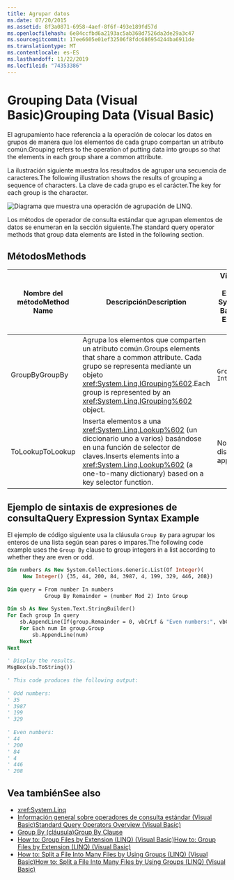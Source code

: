 ```yaml
---
title: Agrupar datos
ms.date: 07/20/2015
ms.assetid: 8f3a0871-6958-4aef-8f6f-493e189fd57d
ms.openlocfilehash: 6e84ccfbd6a2193ac5ab368d7526da2de29a3c47
ms.sourcegitcommit: 17ee6605e01ef32506f8fdc686954244ba6911de
ms.translationtype: MT
ms.contentlocale: es-ES
ms.lasthandoff: 11/22/2019
ms.locfileid: "74353386"
---
```

# <a name="grouping-data-visual-basic"></a><span data-ttu-id="6590c-102">Grouping Data (Visual Basic)</span><span class="sxs-lookup"><span data-stu-id="6590c-102">Grouping Data (Visual Basic)</span></span>
<span data-ttu-id="6590c-103">El agrupamiento hace referencia a la operación de colocar los datos en grupos de manera que los elementos de cada grupo compartan un atributo común.</span><span class="sxs-lookup"><span data-stu-id="6590c-103">Grouping refers to the operation of putting data into groups so that the elements in each group share a common attribute.</span></span>  
  
 <span data-ttu-id="6590c-104">La ilustración siguiente muestra los resultados de agrupar una secuencia de caracteres.</span><span class="sxs-lookup"><span data-stu-id="6590c-104">The following illustration shows the results of grouping a sequence of characters.</span></span> <span data-ttu-id="6590c-105">La clave de cada grupo es el carácter.</span><span class="sxs-lookup"><span data-stu-id="6590c-105">The key for each group is the character.</span></span>  
  
 ![Diagrama que muestra una operación de agrupación de LINQ.](./media/grouping-data/linq-group-operation.png)  
  
 <span data-ttu-id="6590c-107">Los métodos de operador de consulta estándar que agrupan elementos de datos se enumeran en la sección siguiente.</span><span class="sxs-lookup"><span data-stu-id="6590c-107">The standard query operator methods that group data elements are listed in the following section.</span></span>  
  
## <a name="methods"></a><span data-ttu-id="6590c-108">Métodos</span><span class="sxs-lookup"><span data-stu-id="6590c-108">Methods</span></span>  
  
|<span data-ttu-id="6590c-109">Nombre del método</span><span class="sxs-lookup"><span data-stu-id="6590c-109">Method Name</span></span>|<span data-ttu-id="6590c-110">Descripción</span><span class="sxs-lookup"><span data-stu-id="6590c-110">Description</span></span>|<span data-ttu-id="6590c-111">Visual Basic Query Expression Syntax</span><span class="sxs-lookup"><span data-stu-id="6590c-111">Visual Basic Query Expression Syntax</span></span>|<span data-ttu-id="6590c-112">Más información</span><span class="sxs-lookup"><span data-stu-id="6590c-112">More Information</span></span>|  
|-----------------|-----------------|------------------------------------------|----------------------|  
|<span data-ttu-id="6590c-113">GroupBy</span><span class="sxs-lookup"><span data-stu-id="6590c-113">GroupBy</span></span>|<span data-ttu-id="6590c-114">Agrupa los elementos que comparten un atributo común.</span><span class="sxs-lookup"><span data-stu-id="6590c-114">Groups elements that share a common attribute.</span></span> <span data-ttu-id="6590c-115">Cada grupo se representa mediante un objeto <xref:System.Linq.IGrouping%602>.</span><span class="sxs-lookup"><span data-stu-id="6590c-115">Each group is represented by an <xref:System.Linq.IGrouping%602> object.</span></span>|`Group … By … Into …`|<xref:System.Linq.Enumerable.GroupBy%2A?displayProperty=nameWithType><br /><br /> <xref:System.Linq.Queryable.GroupBy%2A?displayProperty=nameWithType>|  
|<span data-ttu-id="6590c-116">ToLookup</span><span class="sxs-lookup"><span data-stu-id="6590c-116">ToLookup</span></span>|<span data-ttu-id="6590c-117">Inserta elementos a una <xref:System.Linq.Lookup%602> (un diccionario uno a varios) basándose en una función de selector de claves.</span><span class="sxs-lookup"><span data-stu-id="6590c-117">Inserts elements into a <xref:System.Linq.Lookup%602> (a one-to-many dictionary) based on a key selector function.</span></span>|<span data-ttu-id="6590c-118">No disponible.</span><span class="sxs-lookup"><span data-stu-id="6590c-118">Not applicable.</span></span>|<xref:System.Linq.Enumerable.ToLookup%2A?displayProperty=nameWithType>|  
  
## <a name="query-expression-syntax-example"></a><span data-ttu-id="6590c-119">Ejemplo de sintaxis de expresiones de consulta</span><span class="sxs-lookup"><span data-stu-id="6590c-119">Query Expression Syntax Example</span></span>  
 <span data-ttu-id="6590c-120">El ejemplo de código siguiente usa la cláusula `Group By` para agrupar los enteros de una lista según sean pares o impares.</span><span class="sxs-lookup"><span data-stu-id="6590c-120">The following code example uses the `Group By` clause to group integers in a list according to whether they are even or odd.</span></span>  
  
```vb  
Dim numbers As New System.Collections.Generic.List(Of Integer)(  
     New Integer() {35, 44, 200, 84, 3987, 4, 199, 329, 446, 208})  
  
Dim query = From number In numbers   
            Group By Remainder = (number Mod 2) Into Group  
  
Dim sb As New System.Text.StringBuilder()  
For Each group In query  
    sb.AppendLine(If(group.Remainder = 0, vbCrLf & "Even numbers:", vbCrLf & "Odd numbers:"))  
    For Each num In group.Group  
        sb.AppendLine(num)  
    Next  
Next  
  
' Display the results.  
MsgBox(sb.ToString())  
  
' This code produces the following output:  
  
' Odd numbers:  
' 35  
' 3987  
' 199  
' 329  
  
' Even numbers:  
' 44  
' 200  
' 84  
' 4  
' 446  
' 208  
```  
  
## <a name="see-also"></a><span data-ttu-id="6590c-121">Vea también</span><span class="sxs-lookup"><span data-stu-id="6590c-121">See also</span></span>

- <xref:System.Linq>
- [<span data-ttu-id="6590c-122">Información general sobre operadores de consulta estándar (Visual Basic)</span><span class="sxs-lookup"><span data-stu-id="6590c-122">Standard Query Operators Overview (Visual Basic)</span></span>](../../../../visual-basic/programming-guide/concepts/linq/standard-query-operators-overview.md)
- [<span data-ttu-id="6590c-123">Group By (cláusula)</span><span class="sxs-lookup"><span data-stu-id="6590c-123">Group By Clause</span></span>](../../../../visual-basic/language-reference/queries/group-by-clause.md)
- [<span data-ttu-id="6590c-124">How to: Group Files by Extension (LINQ) (Visual Basic)</span><span class="sxs-lookup"><span data-stu-id="6590c-124">How to: Group Files by Extension (LINQ) (Visual Basic)</span></span>](../../../../visual-basic/programming-guide/concepts/linq/how-to-group-files-by-extension-linq.md)
- [<span data-ttu-id="6590c-125">How to: Split a File Into Many Files by Using Groups (LINQ) (Visual Basic)</span><span class="sxs-lookup"><span data-stu-id="6590c-125">How to: Split a File Into Many Files by Using Groups (LINQ) (Visual Basic)</span></span>](../../../../visual-basic/programming-guide/concepts/linq/how-to-split-a-file-into-many-files-by-using-groups-linq.md)
